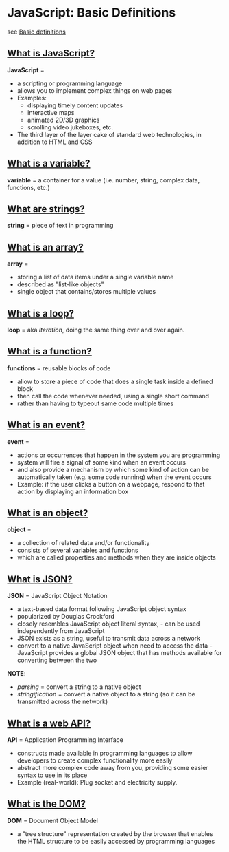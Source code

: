 # JavaScript: Basic Definitions

see [Basic definitions](https://developer.mozilla.org/en-US/docs/Learn/JavaScript/Howto#Basic_definitions)

## [What is JavaScript?](https://developer.mozilla.org/en-US/docs/Learn/JavaScript/First_steps/What_is_JavaScript#A_high-level_definition)

**JavaScript** =

- a scripting or programming language
- allows you to implement complex things on web pages
- Examples:
  - displaying timely content updates
  - interactive maps
  - animated 2D/3D graphics
  - scrolling video jukeboxes, etc.
- The third layer of the layer cake of standard web technologies, in addition to HTML and CSS

## [What is a variable?](https://developer.mozilla.org/en-US/docs/Learn/JavaScript/First_steps/Variables#What_is_a_variable)

**variable** = a container for a value (i.e. number, string, complex data, functions, etc.)

## [What are strings?](https://developer.mozilla.org/en-US/docs/Learn/JavaScript/First_steps/Strings)

**string** = piece of text in programming

## [What is an array?](https://developer.mozilla.org/en-US/docs/Learn/JavaScript/First_steps/Arrays#What_is_an_Array)

**array** =

- storing a list of data items under a single variable name
- described as "list-like objects"
- single object that contains/stores multiple values

## [What is a loop?](https://developer.mozilla.org/en-US/docs/Learn/JavaScript/Building_blocks/Looping_code)

**loop** = aka *iteration*, doing the same thing over and over again.

## [What is a function?](https://developer.mozilla.org/en-US/docs/Learn/JavaScript/Building_blocks/Functions)

**functions** = reusable blocks of code

- allow to store a piece of code that does a single task inside a defined block
- then call the code whenever needed, using a single short command
- rather than having to typeout same code multiple times

## [What is an event?](https://developer.mozilla.org/en-US/docs/Learn/JavaScript/Building_blocks/Events)

**event** = 

- actions or occurrences that happen in the system you are programming
- system will fire a signal of some kind when an event occurs
- and also provide a mechanism by which some kind of action can be automatically taken (e.g. some code running) when the event occurs
- Example: if the user clicks a button on a webpage, respond to that action by displaying an information box

## [What is an object?](https://developer.mozilla.org/en-US/docs/Learn/JavaScript/Objects/Basics#Object_basics)

**object** =

- a collection of related data and/or functionality
- consists of several variables and functions
- which are called properties and methods when they are inside objects

## [What is JSON?](https://developer.mozilla.org/en-US/docs/Learn/JavaScript/Objects/JSON#No_really_what_is_JSON)

**JSON** = JavaScript Object Notation

- a text-based data format following JavaScript object syntax
- popularized by Douglas Crockford
- closely resembles JavaScript object literal syntax, - can be used independently from JavaScript
- JSON exists as a string, useful to transmit data across a network
- convert to a native JavaScript object when need to access the data
-JavaScript provides a global JSON object that has methods available for converting between the two

**NOTE**:

- *parsing* = convert a string to a native object
- *stringification* = convert a native object to a string (so it can be transmitted across the network)

## [What is a web API?](https://developer.mozilla.org/en-US/docs/Learn/JavaScript/Client-side_web_APIs/Introduction#What_are_APIs)

**API** = Application Programming Interface

- constructs made available in programming languages to allow developers to create complex functionality more easily
- abstract more complex code away from you, providing some easier syntax to use in its place
- Example (real-world): Plug socket and electricity supply.

## [What is the DOM?](https://developer.mozilla.org/en-US/docs/Learn/JavaScript/Client-side_web_APIs/Manipulating_documents#The_document_object_model)

**DOM** = Document Object Model

- a "tree structure" representation created by the browser that enables the HTML structure to be easily accessed by programming languages
